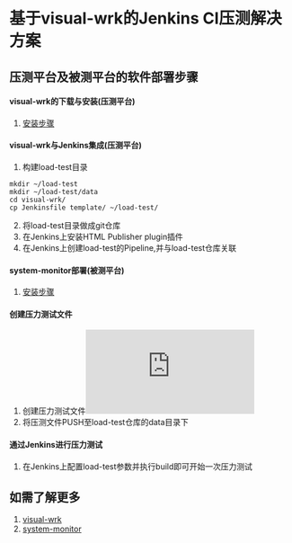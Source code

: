 # 基于visual-wrk的Jenkins CI压测解决方案

## 压测平台及被测平台的软件部署步骤

#### visual-wrk的下载与安装(压测平台)
1. [安装步骤](https://github.com/NavInfoNC/visual-wrk/blob/master/docs/visual-wrk-blog.md#3-%E4%B8%8B%E8%BD%BD%E4%B8%8E%E5%AE%89%E8%A3%85)

#### visual-wrk与Jenkins集成(压测平台)
1. 构建load-test目录
```
mkdir ~/load-test
mkdir ~/load-test/data
cd visual-wrk/
cp Jenkinsfile template/ ~/load-test/
```
2. 将load-test目录做成git仓库
3. 在Jenkins上安装HTML Publisher plugin插件
4. 在Jenkins上创建load-test的Pipeline,并与load-test仓库关联

#### system-monitor部署(被测平台)
1. [安装步骤](https://github.com/NavInfoNC/system-monitor/blob/master/README.rst)

#### 创建压力测试文件
1. 创建压力测试文件![步骤](https://github.com/NavInfoNC/visual-wrk/blob/master/docs/visual-wrk-blog.md#5-%E4%BD%BF%E7%94%A8%E6%96%B9%E6%B3%95)
2. 将压测文件PUSH至load-test仓库的data目录下

#### 通过Jenkins进行压力测试
1. 在Jenkins上配置load-test参数并执行build即可开始一次压力测试

## 如需了解更多
1. [visual-wrk](https://github.com/NavInfoNC/visual-wrk)
2. [system-monitor](https://github.com/NavInfoNC/system-monitor)
